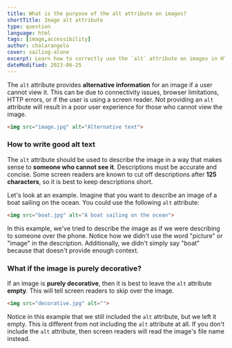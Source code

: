 ```yaml
---
title: What is the purpose of the alt attribute on images?
shortTitle: Image alt attribute
type: question
language: html
tags: [image,accessibility]
author: chalarangelo
cover: sailing-alone
excerpt: Learn how to correctly use the `alt` attribute on images in HTML.
dateModified: 2023-06-25
---
```


The `alt` attribute provides **alternative information** for an image if a user cannot view it. This can be due to connectivity issues, browser limitations, HTTP errors, or if the user is using a screen reader. Not providing an `alt` attribute will result in a poor user experience for those who cannot view the image.

```html
<img src="image.jpg" alt="Alternative text">
```

### How to write good alt text

The `alt` attribute should be used to describe the image in a way that makes sense to **someone who cannot see it**. Descriptions must be accurate and concise. Some screen readers are known to cut off descriptions after **125 characters**, so it is best to keep descriptions short.

Let's look at an example. Imagine that you want to describe an image of a boat sailing on the ocean. You could use the following `alt` attribute:

```html
<img src="boat.jpg" alt="A boat sailing on the ocean">
```

In this example, we've tried to describe the image as if we were describing to someone over the phone. Notice how we didn't use the word "picture" or "image" in the description. Additionally, we didn't simply say "boat" because that doesn't provide enough context.

### What if the image is purely decorative?

If an image is **purely decorative**, then it is best to leave the `alt` attribute **empty**. This will tell screen readers to skip over the image.

```html
<img src="decorative.jpg" alt="">
```

Notice in this example that we still included the `alt` attribute, but we left it empty. This is different from not including the `alt` attribute at all. If you don't include the `alt` attribute, then screen readers will read the image's file name instead.
